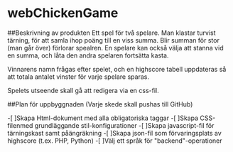 # webChickenGame
##Beskrivning av produkten
Ett spel för två spelare. Man klastar turvist tärning, för att samla ihop poäng till en viss summa. Blir summan för stor (man går över) förlorar spealren. En spelare kan också välja att stanna vid en summa, och låta den andra spelaren fortsätta kasta.

Vinnarens namn frågas efter spelet, och en highscore tabell uppdateras så att totala antalet vinster för varje spelare sparas.

Spelets utseende skall gå att redigera via en css-fil.

##Plan för uppbyggnaden (Varje skede skall pushas till GitHub)

-[ ]Skapa Html-dokument med alla obligatoriska taggar
-[ ]Skapa CSS-filenmed grundläggande stil-konfigurationer
-[ ]Skapa javascript-fil för tärningskast samt påängräkning
-[ ]Skapa json-fil som förvaringsplats av highscore (t.ex. PHP, Python)
-[ ]Välj ett språk för "backend"-operationer
